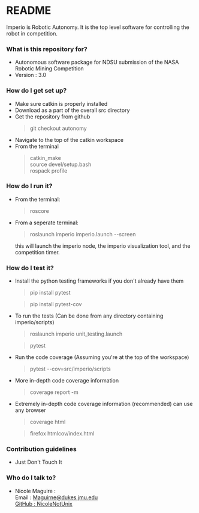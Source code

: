 # README #

Imperio is Robotic Autonomy. It is the top level software for controlling the robot in competition.

### What is this repository for? ###

* Autonomous software package for NDSU submission of the NASA Robotic Mining Competition
* Version : 3.0

### How do I get set up? ###

* Make sure catkin is properly installed
* Download as a part of the overall src directory
* Get the repository from github
  >git checkout autonomy
* Navigate to the top of the catkin workspace
* From the terminal
  >catkin_make  
  >source devel/setup.bash    
  >rospack profile  
  
### How do I run it? ###

* From the terminal:  
   >roscore

* From a seperate terminal:  
   >roslaunch imperio imperio.launch --screen
   
   this will launch the imperio node, the imperio visualization tool, and the competition timer.

### How do I test it? ###

* Install the python testing frameworks if you don't already have them
   >pip install pytest
   
   >pip install pytest-cov

* To run the tests (Can be done from any directory containing imperio/scripts)
   >roslaunch imperio unit_testing.launch

   >pytest

* Run the code coverage (Assuming you're at the top of the workspace)
   >pytest --cov=src/imperio/scripts
* More in-depth code coverage information
   >coverage report -m
* Extremely in-depth code coverage information (recommended) can use any browser
   >coverage html

   >firefox htmlcov/index.html

### Contribution guidelines ###

 * Just Don't Touch It

### Who do I talk to? ###

* Nicole Maguire :   
 Email : Maguirne@dukes.jmu.edu  
 [GitHub : NicoleNotUnix](https://github.com/NicoleNotUnix)  


